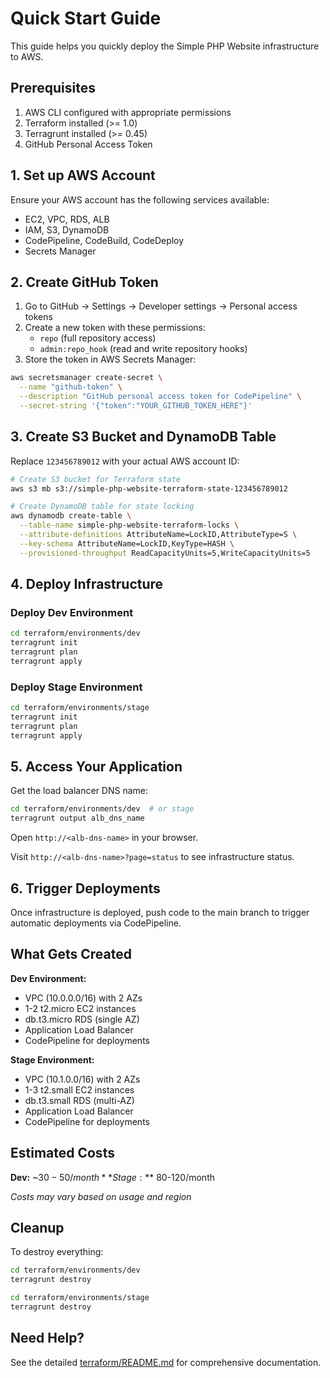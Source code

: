 # Quick Start Guide

This guide helps you quickly deploy the Simple PHP Website infrastructure to AWS.

## Prerequisites

1. AWS CLI configured with appropriate permissions
2. Terraform installed (>= 1.0)
3. Terragrunt installed (>= 0.45)
4. GitHub Personal Access Token

## 1. Set up AWS Account

Ensure your AWS account has the following services available:
- EC2, VPC, RDS, ALB
- IAM, S3, DynamoDB  
- CodePipeline, CodeBuild, CodeDeploy
- Secrets Manager

## 2. Create GitHub Token

1. Go to GitHub → Settings → Developer settings → Personal access tokens
2. Create a new token with these permissions:
   - `repo` (full repository access)
   - `admin:repo_hook` (read and write repository hooks)
3. Store the token in AWS Secrets Manager:

```bash
aws secretsmanager create-secret \
  --name "github-token" \
  --description "GitHub personal access token for CodePipeline" \
  --secret-string '{"token":"YOUR_GITHUB_TOKEN_HERE"}'
```

## 3. Create S3 Bucket and DynamoDB Table

Replace `123456789012` with your actual AWS account ID:

```bash
# Create S3 bucket for Terraform state
aws s3 mb s3://simple-php-website-terraform-state-123456789012

# Create DynamoDB table for state locking
aws dynamodb create-table \
  --table-name simple-php-website-terraform-locks \
  --attribute-definitions AttributeName=LockID,AttributeType=S \
  --key-schema AttributeName=LockID,KeyType=HASH \
  --provisioned-throughput ReadCapacityUnits=5,WriteCapacityUnits=5
```

## 4. Deploy Infrastructure

### Deploy Dev Environment

```bash
cd terraform/environments/dev
terragrunt init
terragrunt plan
terragrunt apply
```

### Deploy Stage Environment

```bash
cd terraform/environments/stage
terragrunt init
terragrunt plan
terragrunt apply
```

## 5. Access Your Application

Get the load balancer DNS name:

```bash
cd terraform/environments/dev  # or stage
terragrunt output alb_dns_name
```

Open `http://<alb-dns-name>` in your browser.

Visit `http://<alb-dns-name>?page=status` to see infrastructure status.

## 6. Trigger Deployments

Once infrastructure is deployed, push code to the main branch to trigger automatic deployments via CodePipeline.

## What Gets Created

**Dev Environment:**
- VPC (10.0.0.0/16) with 2 AZs
- 1-2 t2.micro EC2 instances
- db.t3.micro RDS (single AZ)
- Application Load Balancer
- CodePipeline for deployments

**Stage Environment:**
- VPC (10.1.0.0/16) with 2 AZs  
- 1-3 t2.small EC2 instances
- db.t3.small RDS (multi-AZ)
- Application Load Balancer
- CodePipeline for deployments

## Estimated Costs

**Dev:** ~$30-50/month
**Stage:** ~$80-120/month

*Costs may vary based on usage and region*

## Cleanup

To destroy everything:

```bash
cd terraform/environments/dev
terragrunt destroy

cd terraform/environments/stage
terragrunt destroy
```

## Need Help?

See the detailed [terraform/README.md](terraform/README.md) for comprehensive documentation.